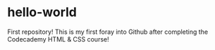 # hello-world
First repository!
This is my first foray into Github after completing the Codecademy HTML & CSS course! 
